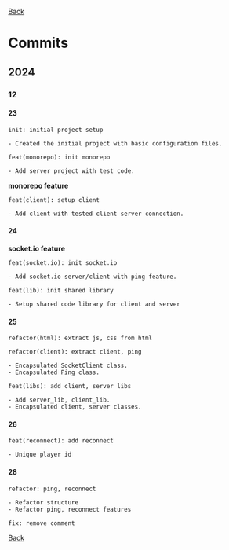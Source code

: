 [Back](index.md)

# Commits

## 2024

### 12

#### 23

```plaintext
init: initial project setup

- Created the initial project with basic configuration files.
```

```plaintext
feat(monorepo): init monorepo

- Add server project with test code.
```

**monorepo feature**

```plaintext
feat(client): setup client

- Add client with tested client server connection.
```

#### 24

**socket.io feature**

```plaintext
feat(socket.io): init socket.io

- Add socket.io server/client with ping feature.
```

```plaintext
feat(lib): init shared library

- Setup shared code library for client and server
```

#### 25

```plaintext
refactor(html): extract js, css from html
```

```plaintext
refactor(client): extract client, ping

- Encapsulated SocketClient class.
- Encapsulated Ping class.
```

```plaintext
feat(libs): add client, server libs

- Add server_lib, client_lib.
- Encapsulated client, server classes.
```

#### 26

```plaintext
feat(reconnect): add reconnect

- Unique player id
```

#### 28

```plaintext
refactor: ping, reconnect

- Refactor structure
- Refactor ping, reconnect features
```

```plaintext
fix: remove comment
```

[Back](index.md)

